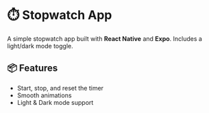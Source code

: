 # ⏱️ Stopwatch App  

A simple stopwatch app built with **React Native** and **Expo**. Includes a light/dark mode toggle.  

## 📦 Features  
- Start, stop, and reset the timer  
- Smooth animations  
- Light & Dark mode support  
